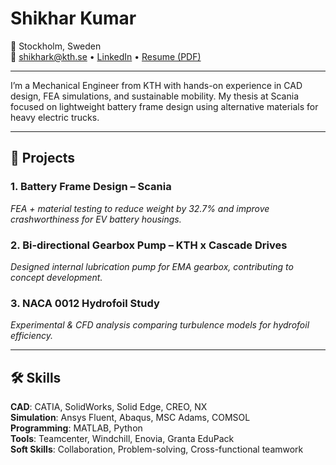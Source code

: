 # Shikhar Kumar

📍 Stockholm, Sweden  
📧 [shikhark@kth.se](mailto:shikhark@kth.se) • [LinkedIn](https://linkedin.com/in/shikhar-kumar97) • [Resume (PDF)](Shikhar%20Kumar%20CV.pdf)

---

I’m a Mechanical Engineer from KTH with hands-on experience in CAD design, FEA simulations, and sustainable mobility. My thesis at Scania focused on lightweight battery frame design using alternative materials for heavy electric trucks.

---

## 🔧 Projects

### 1. Battery Frame Design – Scania  
*FEA + material testing to reduce weight by 32.7% and improve crashworthiness for EV battery housings.*

### 2. Bi-directional Gearbox Pump – KTH x Cascade Drives  
*Designed internal lubrication pump for EMA gearbox, contributing to concept development.*

### 3. NACA 0012 Hydrofoil Study  
*Experimental & CFD analysis comparing turbulence models for hydrofoil efficiency.*

---

## 🛠 Skills

**CAD**: CATIA, SolidWorks, Solid Edge, CREO, NX  
**Simulation**: Ansys Fluent, Abaqus, MSC Adams, COMSOL  
**Programming**: MATLAB, Python  
**Tools**: Teamcenter, Windchill, Enovia, Granta EduPack  
**Soft Skills**: Collaboration, Problem-solving, Cross-functional teamwork
